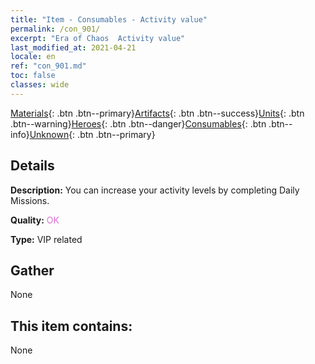 ```yaml
---
title: "Item - Consumables - Activity value"
permalink: /con_901/
excerpt: "Era of Chaos  Activity value"
last_modified_at: 2021-04-21
locale: en
ref: "con_901.md"
toc: false
classes: wide
---
```

 [Materials](/Items/){: .btn .btn--primary}[Artifacts](/Items/Artifacts/){: .btn .btn--success}[Units](/Items/Units/){: .btn .btn--warning}[Heroes](/Items/Heroes/){: .btn .btn--danger}[Consumables](/Items/Consumables/){: .btn .btn--info}[Unknown](/Items/Unknown/){: .btn .btn--primary}

## Details
 **Description:** You can increase your activity levels by completing Daily Missions.

 **Quality:** <span style="color: #DA70D6">OK</span>

 **Type:** VIP related

## Gather

  None

## This item contains:

  None

